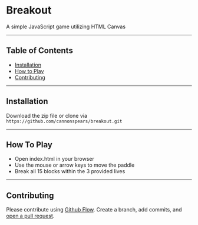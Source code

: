 # Breakout

A simple JavaScript game utilizing HTML Canvas

---

## Table of Contents

- [Installation](#installation)
- [How to Play](#howtoplay)
- [Contributing](#contributing)

---

## Installation

Download the zip file or clone via `https://github.com/cannonspears/breakout.git`

---

## How To Play

- Open index.html in your browser
- Use the mouse or arrow keys to move the paddle
- Break all 15 blocks within the 3 provided lives

---

## Contributing

Please contribute using [Github Flow](https://guides.github.com/introduction/flow/). Create a branch, add commits, and [open a pull request](https://github.com/cannonspears/breakout/pulls).
